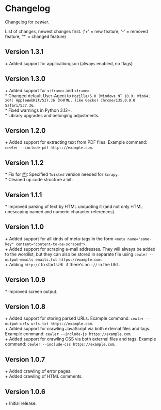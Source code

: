# Changelog
Changelog for _cewler_.

List of changes, newest changes first.
('+' = new feature, '-' = removed feature, '*' = changed feature)

## Version 1.3.1
 \+ Added support for application/json (always enabled, no flags)  
## Version 1.3.0
 \+ Added support for `<iframe>` and `<frame>`.  
 \* Changed default User-Agent to `Mozilla/5.0 (Windows NT 10.0; Win64; x64) AppleWebKit/537.36 (KHTML, like Gecko) Chrome/135.0.0.0 Safari/537.36`.  
 \* Fixed warnings in Python 3.12+.  
 \* Library upgrades and belonging adjustments.  
## Version 1.2.0
 \+ Added support for extracting text from PDF files. Example command: `cewler --include-pdf https://example.com`.  
## Version 1.1.2
 \* Fix for [#1](https://github.com/roys/cewler/issues/1): Specified `Twisted` version needed for `Scrapy`.  
 \* Cleaned up code structure a bit.
## Version 1.1.1
 \* Improved parsing of text by HTML unquoting it (and not only HTML unescaping named and numeric character references).  
## Version 1.1.0
 \+ Added support for all kinds of meta-tags in the form `<meta name="some-key" content="content-to-be-scraped">`.  
 \+ Added support for scraping e-mail addresses. They will always be added to the wordlist, but they can also be stored in separate file using `cewler --output-emails emails.txt https://example.com`.  
 \+ Adding `http://` to start URL if there's no `://` in the URL.  
## Version 1.0.9
 \* Improved screen output.  
## Version 1.0.8
 \+ Added support for storing parsed URLs. Example command: `cewler --output-urls urls.txt https://example.com`.  
 \+ Added support for crawling JavaScript via both external files and tags. Example command: `cewler --include-js https://example.com`.  
 \+ Added support for crawling CSS via both external files and tags. Example command: `cewler --include-css https://example.com`.  
## Version 1.0.7
 \+ Added crawling of error pages.  
 \+ Added crawling of HTML comments.  
## Version 1.0.6
 \+ Initial release.  
